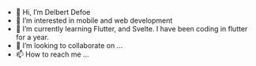 - 👋 Hi, I’m Delbert Defoe
- 👀 I’m interested in mobile and web development
- 🌱 I’m currently learning Flutter, and Svelte. I have been coding in flutter for a year.
- 💞️ I’m looking to collaborate on ...
- 📫 How to reach me ...

<!---
king-CheeZee/king-CheeZee is a ✨ special ✨ repository because its `README.md` (this file) appears on your GitHub profile.
You can click the Preview link to take a look at your changes.
--->
